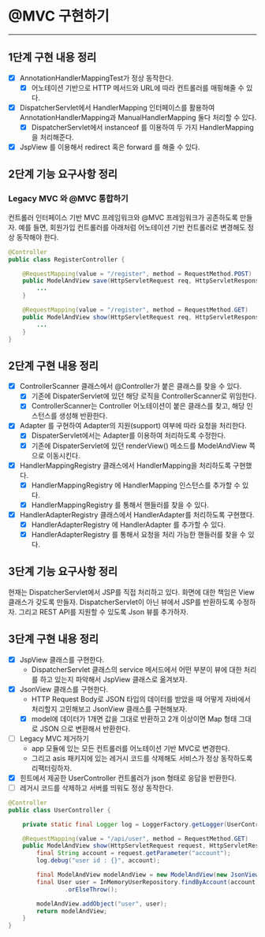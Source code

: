 # @MVC 구현하기

---

## 1단계 구현 내용 정리

- [x] AnnotationHandlerMappingTest가 정상 동작한다.
  - [x] 어노테이션 기반으로 HTTP 메서드와 URL에 따라 컨트롤러를 매핑해줄 수 있다.
- [x] DispatcherServlet에서 HandlerMapping 인터페이스를 활용하여 AnnotationHandlerMapping과 ManualHandlerMapping 둘다 처리할 수 있다.
  - [x] DispatcherServlet에서 instanceof 를 이용하여 두 가지 HandlerMapping 을 처리해준다.
- [x] JspView 를 이용해서 redirect 혹은 forward 를 해줄 수 있다.

## 2단계 기능 요구사항 정리

### Legacy MVC 와 @MVC 통합하기

컨트롤러 인터페이스 기반 MVC 프레임워크와 @MVC 프레임워크가 공존하도록 만들자.
예를 들면, 회원가입 컨트롤러를 아래처럼 어노테이션 기반 컨트롤러로 변경해도 정상 동작해야 한다.

```java
@Controller
public class RegisterController {

    @RequestMapping(value = "/register", method = RequestMethod.POST)
    public ModelAndView save(HttpServletRequest req, HttpServletResponse res) {
        ...
    }

    @RequestMapping(value = "/register", method = RequestMethod.GET)
    public ModelAndView show(HttpServletRequest req, HttpServletResponse res) {
        ...
    }
}
```

## 2단계 구현 내용 정리

- [x] ControllerScanner 클래스에서 @Controller가 붙은 클래스를 찾을 수 있다.
  - [x] 기존에 DispaterServlet에 있던 해당 로직을 ControllerScanner로 위임한다.
  - [x] ControllerScanner는 Controller 어노테이션이 붙은 클래스를 찾고, 해당 인스턴스를 생성해 반환한다.
- [x] Adapter 를 구현하여 Adapter의 지원(support) 여부에 따라 요청을 처리한다.
  - [x] DispaterServlet에서는 Adapter를 이용하여 처리하도록 수정한다. 
  - [x] 기존에 DispaterServlet에 있던 renderView() 메소드를 ModelAndView 쪽으로 이동시킨다. 
- [x] HandlerMappingRegistry 클래스에서 HandlerMapping을 처리하도록 구현했다.
  - [x] HandlerMappingRegistry 에 HandlerMapping 인스턴스를 추가할 수 있다.
  - [x] HandlerMappingRegistry 를 통해서 핸들러를 찾을 수 있다.
- [x] HandlerAdapterRegistry 클래스에서 HandlerAdapter를 처리하도록 구현했다.
  - [x] HandlerAdapterRegistry 에 HandlerAdapter 를 추가할 수 있다.
  - [x] HandlerAdapterRegistry 를 통해서 요청을 처리 가능한 핸들러를 찾을 수 있다.

## 3단계 기능 요구사항 정리

현재는 DispatcherServlet에서 JSP를 직접 처리하고 있다.
화면에 대한 책임은 View 클래스가 갖도록 만들자.
DispatcherServlet이 아닌 뷰에서 JSP를 반환하도록 수정하자.
그리고 REST API를 지원할 수 있도록 Json 뷰를 추가하자.

## 3단계 구현 내용 정리

- [x] JspView 클래스를 구현한다.
  - DispatcherServlet 클래스의 service 메서드에서 어떤 부분이 뷰에 대한 처리를 하고 있는지 파악해서 JspView 클래스로 옮겨보자.
- [x] JsonView 클래스를 구현한다.
  - HTTP Request Body로 JSON 타입의 데이터를 받았을 때 어떻게 자바에서 처리할지 고민해보고 JsonView 클래스를 구현해보자.
  - [x] model에 데이터가 1개면 값을 그대로 반환하고 2개 이상이면 Map 형태 그대로 JSON 으로 변환해서 반환한다.
- [ ] Legacy MVC 제거하기
  - app 모듈에 있는 모든 컨트롤러를 어노테이션 기반 MVC로 변경한다.
  - 그리고 asis 패키지에 있는 레거시 코드를 삭제해도 서비스가 정상 동작하도록 리팩터링하자.
- [x] 힌트에서 제공한 UserController 컨트롤러가 json 형태로 응답을 반환한다.
- [ ] 레거시 코드를 삭제하고 서버를 띄워도 정상 동작한다.

```java
@Controller
public class UserController {

    private static final Logger log = LoggerFactory.getLogger(UserController.class);

    @RequestMapping(value = "/api/user", method = RequestMethod.GET)
    public ModelAndView show(HttpServletRequest request, HttpServletResponse response) {
        final String account = request.getParameter("account");
        log.debug("user id : {}", account);

        final ModelAndView modelAndView = new ModelAndView(new JsonView());
        final User user = InMemoryUserRepository.findByAccount(account)
                .orElseThrow();

        modelAndView.addObject("user", user);
        return modelAndView;
    }
}
```

